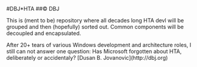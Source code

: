 #DBJ*HTA 
##&copy; DBJ

This is (ment to be) repository where all decades long HTA devl will be grouped and then (hopefully) sorted out. Common components will be decoupled and encapsulated.

<quote>
After 20+ tears of various Windows development and architecture roles, I still can not answer one question: Has Microsoft forgotten about HTA, deliberately or accidentaly?
</quote>
[Dusan B. Jovanovic](http://dbj.org)